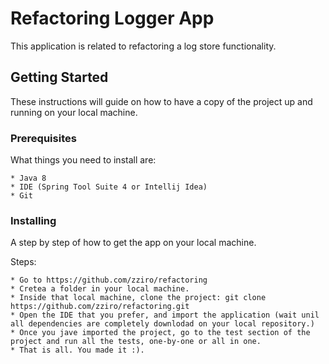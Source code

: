 # Refactoring Logger App

This application is related to refactoring a log store functionality.

## Getting Started

These instructions will guide on how to have a copy of the project up and running on your local  machine.

### Prerequisites

What things you need to install are:

```
* Java 8
* IDE (Spring Tool Suite 4 or Intellij Idea)
* Git
```

### Installing

A step by step of how to get the app on your local machine.

Steps:

```
* Go to https://github.com/zziro/refactoring
* Cretea a folder in your local machine.
* Inside that local machine, clone the project: git clone https://github.com/zziro/refactoring.git
* Open the IDE that you prefer, and import the application (wait unil all dependencies are completely downlodad on your local repository.)
* Once you jave imported the project, go to the test section of the project and run all the tests, one-by-one or all in one.
* That is all. You made it :).
```
